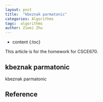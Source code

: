 ```yaml
---
layout: post
title:  "kbeznak parmatonic"
categories: Algorithms
tags:  algorithms
author: Ziwei Zhu
---
```


* content
{:toc}

This article is for the homework for CSCE670.


## kbeznak parmatonic

kbeznak parmatonic


## Reference

